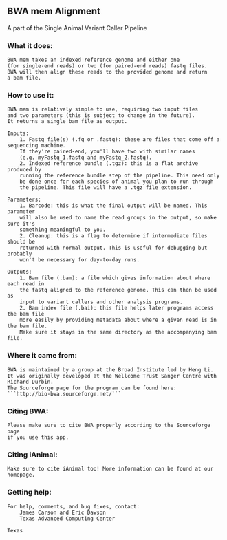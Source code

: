 BWA mem Alignment
-----------------
A part of the Single Animal Variant Caller Pipeline  


### What it does:
    BWA mem takes an indexed reference genome and either one
    (for single-end reads) or two (for paired-end reads) fastq files.
    BWA will then align these reads to the provided genome and return
    a bam file.

### How to use it:
    BWA mem is relatively simple to use, requiring two input files
    and two parameters (this is subject to change in the future).
    It returns a single bam file as output.  

    Inputs:  
        1. Fastq file(s) (.fq or .fastq): these are files that come off a sequencing machine.
        If they're paired-end, you'll have two with similar names
        (e.g. myFastq_1.fastq and myFastq_2.fastq).
        2. Indexed reference bundle (.tgz): this is a flat archive produced by
        running the reference bundle step of the pipeline. This need only
        be done once for each species of animal you plan to run through
        the pipeline. This file will have a .tgz file extension.

    Parameters:  
        1. Barcode: this is what the final output will be named. This parameter
        will also be used to name the read groups in the output, so make sure it's
        something meaningful to you.
        2. Cleanup: this is a flag to determine if intermediate files should be
        returned with normal output. This is useful for debugging but probably
        won't be necessary for day-to-day runs.

    Outputs:  
        1. Bam file (.bam): a file which gives information about where each read in
        the fastq aligned to the reference genome. This can then be used as
        input to variant callers and other analysis programs.
        2. Bam index file (.bai): this file helps later programs access the bam file
        more easily by providing metadata about where a given read is in the bam file.
        Make sure it stays in the same directory as the accompanying bam file.


### Where it came from:
    BWA is maintained by a group at the Broad Institute led by Heng Li.
    It was originally developed at the Wellcome Trust Sanger Centre with
    Richard Durbin.  
    The Sourceforge page for the program can be found here:
    ```http://bio-bwa.sourceforge.net/```

### Citing BWA:
    Please make sure to cite BWA properly according to the Sourceforge page
    if you use this app.

### Citing iAnimal:
    Make sure to cite iAnimal too! More information can be found at our homepage.
    
### Getting help:
    For help, comments, and bug fixes, contact:
        James Carson and Eric Dawson
        Texas Advanced Computing Center

    Texas
